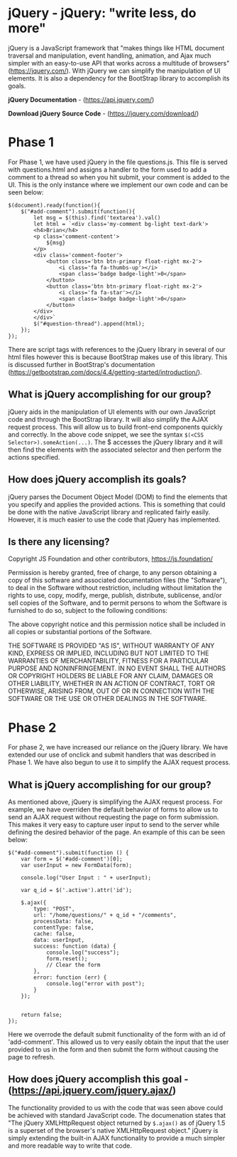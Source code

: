 # jQuery - jQuery: "write less, do more"

jQuery is a JavaScript framework that "makes things like HTML document traversal and manipulation, event handling, animation, and Ajax much simpler with an easy-to-use API that works across a multitude of browsers" (https://jquery.com/). With
jQuery we can simplify the manipulation of UI elements. It is also a dependency for the BootStrap library to accomplish
its goals.

**jQuery Documentation** - (https://api.jquery.com/)

**Download jQuery Source Code** - (https://jquery.com/download/)

# Phase 1
For Phase 1, we have used jQuery in the file questions.js. This file is served with questions.html and assigns a handler
to the form used to add a comment to a thread so when you hit submit, your comment is added to the UI. This is the only instance
where we implement our own code and can be seen below:

```
$(document).ready(function(){
    $("#add-comment").submit(function(){
        let msg = $(this).find('textarea').val()
        let html = `<div class='my-comment bg-light text-dark'>
        <h4>Brian</h4>
        <p class='comment-content'>
            ${msg}
        </p>
        <div class='comment-footer'>
            <button class='btn btn-primary float-right mx-2'>
                <i class='fa fa-thumbs-up'></i>
                <span class='badge badge-light'>0</span>
            </button>
            <button class='btn btn-primary float-right mx-2'>
                <i class='fa fa-star'></i>
                <span class='badge badge-light'>0</span>
            </button>
        </div>
        </div>`
        $("#question-thread").append(html);
    });
});
```

There are script tags with references to the jQuery library in several of our html files however this is because BootStrap
makes use of this library. This is discussed further in BootStrap's documentation (https://getbootstrap.com/docs/4.4/getting-started/introduction/).

## What is jQuery accomplishing for our group?
jQuery aids in the manipulation of UI elements with our own JavaScript code and through the BootStrap library. It will also
simplify the AJAX request process. This will allow us to build front-end components quickly and correctly. In the above code
snippet, we see the syntax ```$(<CSS Selector>).someAction(...)```. The $ accesses the jQuery library and it will then find the elements with the associated selector and then perform the actions specified.
  
## How does jQuery accomplish its goals?
jQuery parses the Document Object Model (DOM) to find the elements that you specify and applies the provided actions. This is something that could be done with the native JavaScript library and replicated fairly easily. However, it is much easier to use the code that jQuery has implemented. 

## Is there any licensing?
Copyright JS Foundation and other contributors, https://js.foundation/

Permission is hereby granted, free of charge, to any person obtaining
a copy of this software and associated documentation files (the
"Software"), to deal in the Software without restriction, including
without limitation the rights to use, copy, modify, merge, publish,
distribute, sublicense, and/or sell copies of the Software, and to
permit persons to whom the Software is furnished to do so, subject to
the following conditions:

The above copyright notice and this permission notice shall be
included in all copies or substantial portions of the Software.

THE SOFTWARE IS PROVIDED "AS IS", WITHOUT WARRANTY OF ANY KIND,
EXPRESS OR IMPLIED, INCLUDING BUT NOT LIMITED TO THE WARRANTIES OF
MERCHANTABILITY, FITNESS FOR A PARTICULAR PURPOSE AND
NONINFRINGEMENT. IN NO EVENT SHALL THE AUTHORS OR COPYRIGHT HOLDERS BE
LIABLE FOR ANY CLAIM, DAMAGES OR OTHER LIABILITY, WHETHER IN AN ACTION
OF CONTRACT, TORT OR OTHERWISE, ARISING FROM, OUT OF OR IN CONNECTION
WITH THE SOFTWARE OR THE USE OR OTHER DEALINGS IN THE SOFTWARE.


# Phase 2
For phase 2, we have increased our reliance on the jQuery library. We have extended our use of onclick and submit handlers that was described in Phase 1. We have also begun to use it to simplify the AJAX request process.

## What is jQuery accomplishing for our group?
As mentioned above, jQuery is simplifying the AJAX request process. For example, we have overriden the default behavior of forms to allow us to send an AJAX request without requesting the page on form submission. This makes it very easy to capture user input to send to the server while defining the desired behavior of the page. An example of this can be seen below:

```
$("#add-comment").submit(function () {
    var form = $('#add-comment')[0];
    var userInput = new FormData(form);

    console.log("User Input : " + userInput);

    var q_id = $('.active').attr('id');

    $.ajax({
        type: "POST",
        url: "/home/questions/" + q_id + "/comments",
        processData: false,
        contentType: false,
        cache: false,
        data: userInput,
        success: function (data) {
            console.log("success");
            form.reset();
            // Clear the form
        },
        error: function (err) {
            console.log("error with post");
        }
    });


    return false;
});

```

Here we overrode the default submit functionality of the form with an id of 'add-comment'. This allowed us to very easily obtain the input that the user provided to us in the form and then submit the form without causing the page to refresh.


## How does jQuery accomplish this goal - (https://api.jquery.com/jquery.ajax/)
The functionality provided to us with the code that was seen above could be achieved with standard JavaScript code. The documenation states that "The jQuery XMLHttpRequest object returned by `$.ajax()` as of jQuery 1.5 is a superset of the browser's native XMLHttpRequest object." jQuery is simply extending the built-in AJAX functionality to provide a much simpler and more readable way to write that code. 